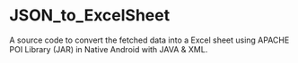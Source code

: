 # JSON_to_ExcelSheet
A source code to convert the fetched data into a Excel sheet using APACHE POI Library (JAR) in Native Android with JAVA &amp; XML.
